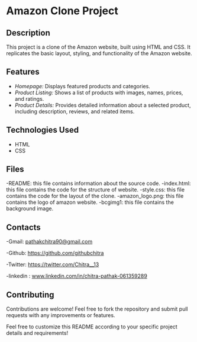 # Amazon Clone Project

## Description
This project is a clone of the Amazon website, built using HTML and CSS. It replicates the basic layout, styling, and functionality of the Amazon website.

## Features
- *Homepage:* Displays featured products and categories.
- *Product Listing:* Shows a list of products with images, names, prices, and ratings.
- *Product Details:* Provides detailed information about a selected product, including description, reviews, and related items.

## Technologies Used
- HTML
- CSS

## Files
-README: this file contains information about the source code.
-index.html: this file contains the code for the structure of website.
-style.css: this file contains the code for the layout of the clone.
-amazon_logo.png: this file contains the logo of amazon website.
-bcgimg1: this file contains the background image.

## Contacts
-Gmail: pathakchitra90@gmail.com

-Github: https://github.com/githubchitra

-Twitter: https://twitter.com/Chitra__13

-linkedin : www.linkedin.com/in/chitra-pathak-061359289


## Contributing
Contributions are welcome! Feel free to fork the repository and submit pull requests with any improvements or features.

Feel free to customize this README according to your specific project details and requirements!

